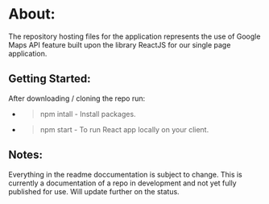 # About:

The repository hosting files for the application represents the use of Google Maps API feature built upon the library ReactJS for our single page application.

## Getting Started:

After downloading / cloning the repo run:
- > npm intall - Install packages.
- > npm start - To run React app locally on your client.

## Notes:

Everything in the readme doccumentation is subject to change. This is currently a documentation of a repo in development and not yet fully published for use. Will update further on the status. 